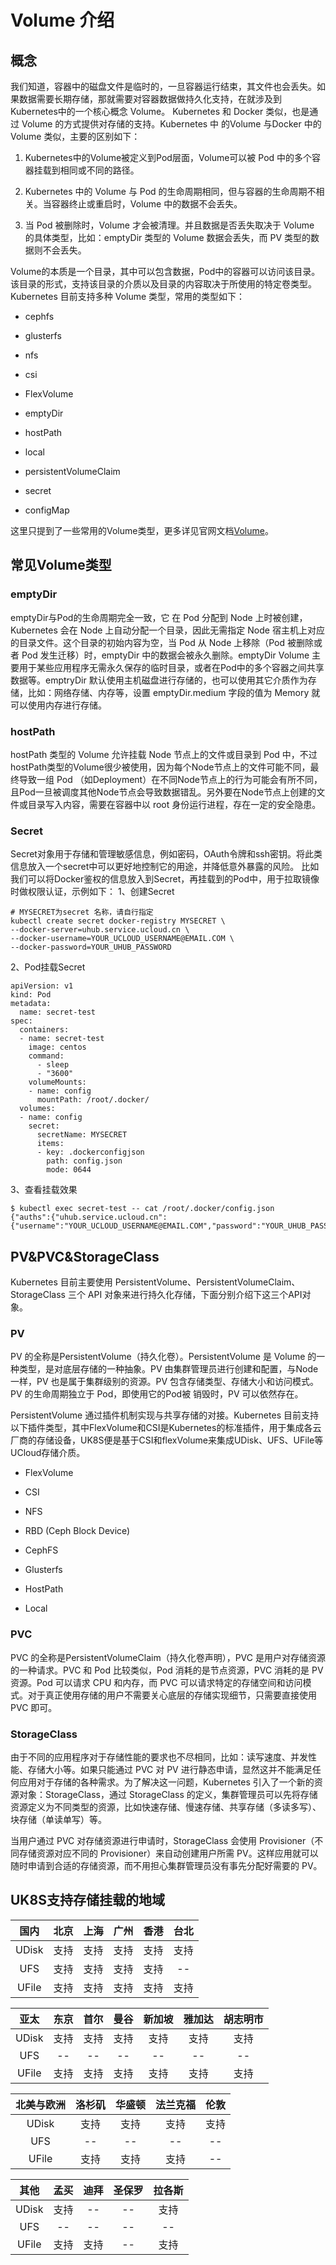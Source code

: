 # Volume 介绍

## 概念

我们知道，容器中的磁盘文件是临时的，一旦容器运行结束，其文件也会丢失。如果数据需要长期存储，那就需要对容器数据做持久化支持，在就涉及到Kubernetes中的一个核心概念 Volume。
Kubernetes 和 Docker 类似，也是通过 Volume 的方式提供对存储的支持。Kubernetes 中 的Volume 与Docker 中的 Volume 类似，主要的区别如下：

1. Kubernetes中的Volume被定义到Pod层面，Volume可以被 Pod 中的多个容器挂载到相同或不同的路径。

1. Kubernetes 中的 Volume 与 Pod 的生命周期相同，但与容器的生命周期不相关。当容器终止或重启时，Volume 中的数据不会丢失。

1. 当 Pod 被删除时，Volume 才会被清理。并且数据是否丢失取决于 Volume 的具体类型，比如：emptyDir 类型的 Volume 数据会丢失，而 PV 类型的数据则不会丢失。

Volume的本质是一个目录，其中可以包含数据，Pod中的容器可以访问该目录。该目录的形式，支持该目录的介质以及目录的内容取决于所使用的特定卷类型。 Kubernetes 目前支持多种 Volume
类型，常用的类型如下：

- cephfs

- glusterfs

- nfs

- csi

- FlexVolume

- emptyDir

- hostPath

- local

- persistentVolumeClaim

- secret
- configMap

这里只提到了一些常用的Volume类型，更多详见官网文档[Volume](https://kubernetes.io/docs/concepts/storage/volumes/)。

## 常见Volume类型

### emptyDir

emptyDir与Pod的生命周期完全一致，它 在 Pod 分配到 Node 上时被创建，Kubernetes 会在 Node 上自动分配一个目录，因此无需指定 Node
宿主机上对应的目录文件。这个目录的初始内容为空，当 Pod 从 Node 上移除（Pod 被删除或者 Pod 发生迁移）时，emptyDir 中的数据会被永久删除。emptyDir Volume
主要用于某些应用程序无需永久保存的临时目录，或者在Pod中的多个容器之间共享数据等。emptryDir 默认使用主机磁盘进行存储的，也可以使用其它介质作为存储，比如：网络存储、内存等，设置
emptyDir.medium 字段的值为 Memory 就可以使用内存进行存储。

### hostPath

hostPath 类型的 Volume 允许挂载 Node 节点上的文件或目录到 Pod 中，不过hostPath类型的Volume很少被使用，因为每个Node节点上的文件可能不同，最终导致一组
Pod （如Deployment）在不同Node节点上的行为可能会有所不同，且Pod一旦被调度其他Node节点会导致数据错乱。另外要在Node节点上创建的文件或目录写入内容，需要在容器中以 root
身份运行进程，存在一定的安全隐患。

### Secret

Secret对象用于存储和管理敏感信息，例如密码，OAuth令牌和ssh密钥。将此类信息放入一个secret中可以更好地控制它的用途，并降低意外暴露的风险。
比如我们可以将Docker鉴权的信息放入到Secret，再挂载到的Pod中，用于拉取镜像时做权限认证，示例如下： 1、创建Secret

```
# MYSECRET为secret 名称，请自行指定
kubectl create secret docker-registry MYSECRET \
--docker-server=uhub.service.ucloud.cn \
--docker-username=YOUR_UCLOUD_USERNAME@EMAIL.COM \
--docker-password=YOUR_UHUB_PASSWORD
```

2、Pod挂载Secret

```
apiVersion: v1
kind: Pod
metadata:
  name: secret-test
spec:
  containers:
  - name: secret-test
    image: centos
    command:
      - sleep
      - "3600"
    volumeMounts:
    - name: config
      mountPath: /root/.docker/
  volumes:
  - name: config
    secret:
      secretName: MYSECRET 
      items:
      - key: .dockerconfigjson
        path: config.json
        mode: 0644
```

3、查看挂载效果

```
$ kubectl exec secret-test -- cat /root/.docker/config.json
{"auths":{"uhub.service.ucloud.cn":{"username":"YOUR_UCLOUD_USERNAME@EMAIL.COM","password":"YOUR_UHUB_PASSWORD","auth":"dXNlcm5hbWU6cGFzc3dvcmQ="}}}
```

## PV&PVC&StorageClass

Kubernetes 目前主要使用 PersistentVolume、PersistentVolumeClaim、StorageClass 三个 API
对象来进行持久化存储，下面分别介绍下这三个API对象。

### PV

PV 的全称是PersistentVolume（持久化卷）。PersistentVolume 是 Volume 的一种类型，是对底层存储的一种抽象。PV
由集群管理员进行创建和配置，与Node一样，PV 也是属于集群级别的资源。PV 包含存储类型、存储大小和访问模式。PV 的生命周期独立于 Pod，即使用它的Pod被 销毁时，PV 可以依然存在。

PersistentVolume 通过插件机制实现与共享存储的对接。Kubernetes
目前支持以下插件类型，其中FlexVolume和CSI是Kubernetes的标准插件，用于集成各云厂商的存储设备，UK8S便是基于CSI和flexVolume来集成UDisk、UFS、UFile等UCloud存储介质。

- FlexVolume

- CSI

- NFS

- RBD (Ceph Block Device)

- CephFS

- Glusterfs

- HostPath

- Local

### PVC

PVC 的全称是PersistentVolumeClaim（持久化卷声明），PVC 是用户对存储资源的一种请求。PVC 和 Pod 比较类似，Pod 消耗的是节点资源，PVC 消耗的是 PV
资源。Pod 可以请求 CPU 和内存，而 PVC 可以请求特定的存储空间和访问模式。对于真正使用存储的用户不需要关心底层的存储实现细节，只需要直接使用 PVC 即可。

### StorageClass

由于不同的应用程序对于存储性能的要求也不尽相同，比如：读写速度、并发性能、存储大小等。如果只能通过 PVC 对 PV
进行静态申请，显然这并不能满足任何应用对于存储的各种需求。为了解决这一问题，Kubernetes 引入了一个新的资源对象：StorageClass，通过 StorageClass
的定义，集群管理员可以先将存储资源定义为不同类型的资源，比如快速存储、慢速存储、共享存储（多读多写）、块存储（单读单写）等。

当用户通过 PVC 对存储资源进行申请时，StorageClass 会使用 Provisioner（不同存储资源对应不同的 Provisioner）来自动创建用户所需
PV。这样应用就可以随时申请到合适的存储资源，而不用担心集群管理员没有事先分配好需要的 PV。

## UK8S支持存储挂载的地域

|  国内   | 北京  | 上海  | 广州  | 香港  | 台北  |
| :---: | :-: | :-: | :-: | :-: | :-: |
| UDisk | 支持  | 支持  | 支持  | 支持  | 支持  |
|  UFS  | 支持  | 支持  | 支持  | 支持  | --  |
| UFile | 支持  | 支持  | 支持  | 支持  | 支持  |

|  亚太   | 东京  | 首尔  | 曼谷  | 新加坡 | 雅加达 | 胡志明市 |
| :---: | :-: | :-: | :-: | :-: | :-: | :--: |
| UDisk | 支持  | 支持  | 支持  | 支持  | 支持  |  支持  |
|  UFS  | --  | --  | --  | --  | --  |  --  |
| UFile | 支持  | 支持  | 支持  | 支持  | 支持  |  支持  |

| 北美与欧洲 | 洛杉矶 | 华盛顿 | 法兰克福 | 伦敦  |
| :---: | :-: | :-: | :--: | :-: |
| UDisk | 支持  | 支持  |  支持  | 支持  |
|  UFS  | --  | --  |  --  | --  |
| UFile | 支持  | 支持  |  支持  | --  |

|  其他   | 孟买  | 迪拜  | 圣保罗 | 拉各斯 |
| :---: | :-: | :-: | :-: | :-: |
| UDisk | 支持  | --  | --  | 支持  |
|  UFS  | --  | --  | --  | --  |
| UFile | 支持  | 支持  | --  | 支持  |
